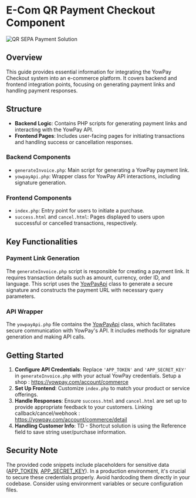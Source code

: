 # E-Com QR Payment Checkout Component

![QR SEPA Payment Solution](https://github.com/diegocaumont/yowpay_checkout_ecom/blob/main/banner.jpg)

## Overview

This guide provides essential information for integrating the YowPay Checkout system into an e-commerce platform. It covers backend and frontend integration points, focusing on generating payment links and handling payment responses.

## Structure

- **Backend Logic**: Contains PHP scripts for generating payment links and interacting with the YowPay API.
- **Frontend Pages**: Includes user-facing pages for initiating transactions and handling success or cancellation responses.

### Backend Components

- `generateInvoice.php`: Main script for generating a YowPay payment link.
- `yowpayApi.php`: Wrapper class for YowPay API interactions, including signature generation.

### Frontend Components

- `index.php`: Entry point for users to initiate a purchase.
- `success.html` and `cancel.html`: Pages displayed to users upon successful or cancelled transactions, respectively.

## Key Functionalities

### Payment Link Generation

The `generateInvoice.php` script is responsible for creating a payment link. It requires transaction details such as amount, currency, order ID, and language. This script uses the [YowPayApi](file:///c%3A/Users/Diego/Documents/yowpay/public_template/ecom_yowpay_checkout/generateInvoice.php#17%2C13-17%2C13) class to generate a secure signature and constructs the payment URL with necessary query parameters.

### API Wrapper

The `yowpayApi.php` file contains the [YowPayApi](file:///c%3A/Users/Diego/Documents/yowpay/public_template/ecom_yowpay_checkout/generateInvoice.php#17%2C13-17%2C13) class, which facilitates secure communication with YowPay's API. It includes methods for signature generation and making API calls.

## Getting Started

1. **Configure API Credentials**: Replace `'APP_TOKEN'` and `'APP_SECRET_KEY'` in `generateInvoice.php` with your actual YowPay credentials. Setup a shop : https://yowpay.com/account/commerce
2. **Set Up Frontend**: Customize `index.php` to match your product or service offerings.
3. **Handle Responses**: Ensure `success.html` and `cancel.html` are set up to provide appropriate feedback to your customers. Linking callback/cancel/webhook  : https://yowpay.com/account/commerce/detail
4. **Handling Customer Info**: TD - Shortcut solution is using the Reference field to save string user/purchase information.

## Security Note

The provided code snippets include placeholders for sensitive data ([APP_TOKEN](file:///c%3A/Users/Diego/Documents/yowpay/public_template/ecom_yowpay_checkout/generateInvoice.php#5%2C15-5%2C15), [APP_SECRET_KEY](file:///c%3A/Users/Diego/Documents/yowpay/public_template/ecom_yowpay_checkout/generateInvoice.php#6%2C16-6%2C16)). In a production environment, it's crucial to secure these credentials properly. Avoid hardcoding them directly in your codebase. Consider using environment variables or secure configuration files.
